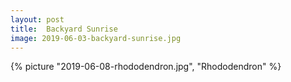 ```yaml
---
layout: post
title:  Backyard Sunrise
image: 2019-06-03-backyard-sunrise.jpg
---
```


<!--more-->

{% picture "2019-06-08-rhododendron.jpg", "Rhododendron" %}
